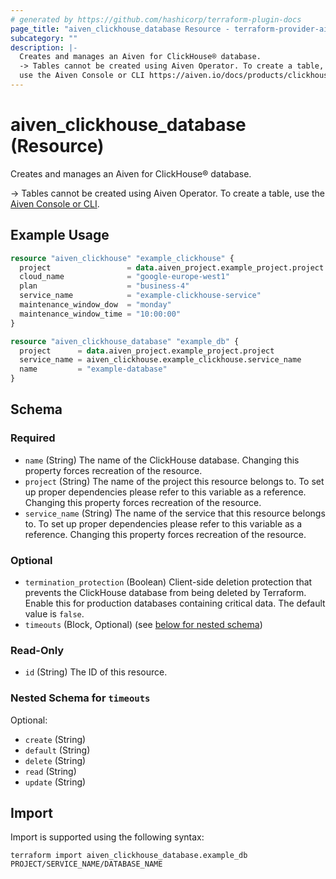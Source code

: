 ```yaml
---
# generated by https://github.com/hashicorp/terraform-plugin-docs
page_title: "aiven_clickhouse_database Resource - terraform-provider-aiven"
subcategory: ""
description: |-
  Creates and manages an Aiven for ClickHouse® database.
  -> Tables cannot be created using Aiven Operator. To create a table,
  use the Aiven Console or CLI https://aiven.io/docs/products/clickhouse/howto/manage-databases-tables#create-a-table.
---
```


# aiven_clickhouse_database (Resource)

Creates and manages an Aiven for ClickHouse® database.

-> Tables cannot be created using Aiven Operator. To create a table,
use the [Aiven Console or CLI](https://aiven.io/docs/products/clickhouse/howto/manage-databases-tables#create-a-table).

## Example Usage

```terraform
resource "aiven_clickhouse" "example_clickhouse" {
  project                 = data.aiven_project.example_project.project
  cloud_name              = "google-europe-west1"
  plan                    = "business-4"
  service_name            = "example-clickhouse-service"
  maintenance_window_dow  = "monday"
  maintenance_window_time = "10:00:00"
}

resource "aiven_clickhouse_database" "example_db" {
  project      = data.aiven_project.example_project.project
  service_name = aiven_clickhouse.example_clickhouse.service_name
  name         = "example-database"
}
```

<!-- schema generated by tfplugindocs -->
## Schema

### Required

- `name` (String) The name of the ClickHouse database. Changing this property forces recreation of the resource.
- `project` (String) The name of the project this resource belongs to. To set up proper dependencies please refer to this variable as a reference. Changing this property forces recreation of the resource.
- `service_name` (String) The name of the service that this resource belongs to. To set up proper dependencies please refer to this variable as a reference. Changing this property forces recreation of the resource.

### Optional

- `termination_protection` (Boolean) Client-side deletion protection that prevents the ClickHouse database from being deleted by Terraform. Enable this for production databases containing critical data. The default value is `false`.
- `timeouts` (Block, Optional) (see [below for nested schema](#nestedblock--timeouts))

### Read-Only

- `id` (String) The ID of this resource.

<a id="nestedblock--timeouts"></a>
### Nested Schema for `timeouts`

Optional:

- `create` (String)
- `default` (String)
- `delete` (String)
- `read` (String)
- `update` (String)

## Import

Import is supported using the following syntax:

```shell
terraform import aiven_clickhouse_database.example_db PROJECT/SERVICE_NAME/DATABASE_NAME
```
